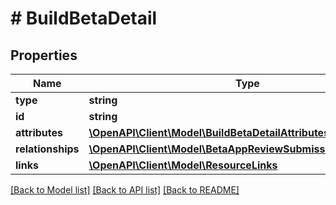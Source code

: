 # # BuildBetaDetail

## Properties

Name | Type | Description | Notes
------------ | ------------- | ------------- | -------------
**type** | **string** |  | 
**id** | **string** |  | 
**attributes** | [**\OpenAPI\Client\Model\BuildBetaDetailAttributes**](BuildBetaDetailAttributes.md) |  | [optional] 
**relationships** | [**\OpenAPI\Client\Model\BetaAppReviewSubmissionRelationships**](BetaAppReviewSubmissionRelationships.md) |  | [optional] 
**links** | [**\OpenAPI\Client\Model\ResourceLinks**](ResourceLinks.md) |  | 

[[Back to Model list]](../../README.md#documentation-for-models) [[Back to API list]](../../README.md#documentation-for-api-endpoints) [[Back to README]](../../README.md)


